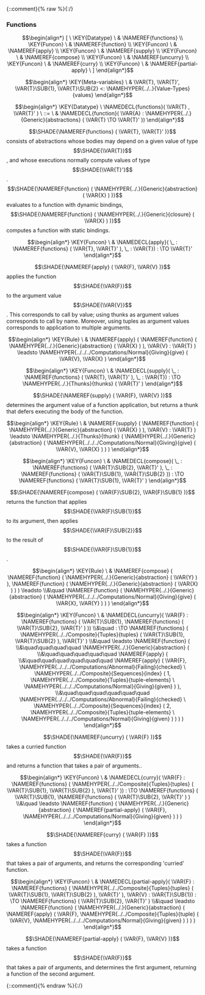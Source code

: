 {::comment}{% raw %}{:/}

### Functions
               


$$\begin{align*}
  [ \
  \KEY{Datatype} \ & \NAMEREF{functions} \\
  \KEY{Funcon} \ & \NAMEREF{function} \\
  \KEY{Funcon} \ & \NAMEREF{apply} \\
  \KEY{Funcon} \ & \NAMEREF{supply} \\
  \KEY{Funcon} \ & \NAMEREF{compose} \\
  \KEY{Funcon} \ & \NAMEREF{uncurry} \\
  \KEY{Funcon} \ & \NAMEREF{curry} \\
  \KEY{Funcon} \ & \NAMEREF{partial-apply}
  \ ]
\end{align*}$$

$$\begin{align*}
  \KEY{Meta-variables} \
  & \VAR{T}, \VAR{T}', \VAR{T}\SUB{1}, \VAR{T}\SUB{2} <: \NAMEHYPER{../..}{Value-Types}{values}
\end{align*}$$

$$\begin{align*}
  \KEY{Datatype} \ 
  \NAMEDECL{functions}(
                     \VAR{T} , \VAR{T}' ) 
  \ ::= \ & \NAMEDECL{function}(
                               \VAR{A} : \NAMEHYPER{../.}{Generic}{abstractions}
                                         (  \VAR{T} \TO \VAR{T}' ))
\end{align*}$$


  $$\SHADE{\NAMEREF{functions}
           (  \VAR{T}, 
                  \VAR{T}' )}$$ consists of abstractions whose bodies may depend on
  a given value of type $$\SHADE{\VAR{T}}$$, and whose executions normally compute values 
  of type $$\SHADE{\VAR{T}'}$$.
  $$\SHADE{\NAMEREF{function}
           (  \NAMEHYPER{../.}{Generic}{abstraction}
                   (  \VAR{X} ) )}$$ evaluates to a function with dynamic bindings,
  $$\SHADE{\NAMEREF{function}
           (  \NAMEHYPER{../.}{Generic}{closure}
                   (  \VAR{X} ) )}$$ computes a function with static bindings.


$$\begin{align*}
  \KEY{Funcon} \
  & \NAMEDECL{apply}(
                       \_ : \NAMEREF{functions}
                                 (  \VAR{T}, 
                                        \VAR{T}' ), \_ : \VAR{T}) 
    :  \TO \VAR{T}' 
\end{align*}$$


  $$\SHADE{\NAMEREF{apply}
           (  \VAR{F}, 
                  \VAR{V} )}$$ applies the function $$\SHADE{\VAR{F}}$$ to the argument value $$\SHADE{\VAR{V}}$$.
  This corresponds to call by value; using thunks as argument values
  corresponds to call by name. Moreover, using tuples as argument values 
  corresponds to application to multiple arguments.


$$\begin{align*}
  \KEY{Rule} \
    & \NAMEREF{apply}
        (  \NAMEREF{function}
                (  \NAMEHYPER{../.}{Generic}{abstraction}
                        (  \VAR{X} ) ), 
               \VAR{V} : \VAR{T} ) \leadsto 
        \NAMEHYPER{../../../Computations/Normal}{Giving}{give}
          (  \VAR{V}, 
                 \VAR{X} )
\end{align*}$$

$$\begin{align*}
  \KEY{Funcon} \
  & \NAMEDECL{supply}(
                       \_ : \NAMEREF{functions}
                                 (  \VAR{T}, 
                                        \VAR{T}' ), \_ : \VAR{T}) 
    :  \TO \NAMEHYPER{../.}{Thunks}{thunks}
                     (  \VAR{T}' ) 
\end{align*}$$


  $$\SHADE{\NAMEREF{supply}
           (  \VAR{F}, 
                  \VAR{V} )}$$ determines the argument value of a function application,
  but returns a thunk that defers executing the body of the function.


$$\begin{align*}
  \KEY{Rule} \
    & \NAMEREF{supply}
        (  \NAMEREF{function}
                (  \NAMEHYPER{../.}{Generic}{abstraction}
                        (  \VAR{X} ) ), 
               \VAR{V} : \VAR{T} ) \leadsto 
        \NAMEHYPER{../.}{Thunks}{thunk}
          (  \NAMEHYPER{../.}{Generic}{abstraction}
                  (  \NAMEHYPER{../../../Computations/Normal}{Giving}{give}
                          (  \VAR{V}, 
                                 \VAR{X} ) ) )
\end{align*}$$

$$\begin{align*}
  \KEY{Funcon} \
  & \NAMEDECL{compose}(
                       \_ : \NAMEREF{functions}
                                 (  \VAR{T}\SUB{2}, 
                                        \VAR{T}' ), \_ : \NAMEREF{functions}
                                 (  \VAR{T}\SUB{1}, 
                                        \VAR{T}\SUB{2} )) 
    :  \TO \NAMEREF{functions}
                     (  \VAR{T}\SUB{1}, 
                            \VAR{T}' ) 
\end{align*}$$


  $$\SHADE{\NAMEREF{compose}
           (  \VAR{F}\SUB{2}, 
                  \VAR{F}\SUB{1} )}$$ returns the function that applies $$\SHADE{\VAR{F}\SUB{1}}$$ to its argument,
  then applies $$\SHADE{\VAR{F}\SUB{2}}$$ to the result of $$\SHADE{\VAR{F}\SUB{1}}$$.


$$\begin{align*}
  \KEY{Rule} \
    & \NAMEREF{compose}
        (  \NAMEREF{function}
                (  \NAMEHYPER{../.}{Generic}{abstraction}
                        (  \VAR{Y} ) ), 
               \NAMEREF{function}
                (  \NAMEHYPER{../.}{Generic}{abstraction}
                        (  \VAR{X} ) ) ) \leadsto \\&\quad
        \NAMEREF{function}
          (  \NAMEHYPER{../.}{Generic}{abstraction}
                  (  \NAMEHYPER{../../../Computations/Normal}{Giving}{give}
                          (  \VAR{X}, 
                                 \VAR{Y} ) ) )
\end{align*}$$

$$\begin{align*}
  \KEY{Funcon} \
  & \NAMEDECL{uncurry}(
                       \VAR{F} : \NAMEREF{functions}
                                 (  \VAR{T}\SUB{1}, 
                                        \NAMEREF{functions}
                                         (  \VAR{T}\SUB{2}, 
                                                \VAR{T}' ) )) \\&\quad
    :  \TO \NAMEREF{functions}
                     (  \NAMEHYPER{../../Composite}{Tuples}{tuples}
                             (  \VAR{T}\SUB{1}, 
                                    \VAR{T}\SUB{2} ), 
                            \VAR{T}' ) \\&\quad
    \leadsto \NAMEREF{function}
               ( \\&\quad\quad\quad\quad \NAMEHYPER{../.}{Generic}{abstraction}
                       ( \\&\quad\quad\quad\quad\quad \NAMEREF{apply}
                               ( \\&\quad\quad\quad\quad\quad\quad \NAMEREF{apply}
                                       (  \VAR{F}, 
                                              \NAMEHYPER{../../../Computations/Abnormal}{Failing}{checked} \ 
                                               \NAMEHYPER{../../Composite}{Sequences}{index}
                                                 (  1, 
                                                        \NAMEHYPER{../../Composite}{Tuples}{tuple-elements} \ 
                                                         \NAMEHYPER{../../../Computations/Normal}{Giving}{given} ) ), \\&\quad\quad\quad\quad\quad\quad
                                      \NAMEHYPER{../../../Computations/Abnormal}{Failing}{checked} \ 
                                       \NAMEHYPER{../../Composite}{Sequences}{index}
                                         (  2, 
                                                \NAMEHYPER{../../Composite}{Tuples}{tuple-elements} \ 
                                                 \NAMEHYPER{../../../Computations/Normal}{Giving}{given} ) ) ) )
\end{align*}$$


  $$\SHADE{\NAMEREF{uncurry}
           (  \VAR{F} )}$$ takes a curried function $$\SHADE{\VAR{F}}$$ and returns a function that takes
  a pair of arguments..


$$\begin{align*}
  \KEY{Funcon} \
  & \NAMEDECL{curry}(
                       \VAR{F} : \NAMEREF{functions}
                                 (  \NAMEHYPER{../../Composite}{Tuples}{tuples}
                                         (  \VAR{T}\SUB{1}, 
                                                \VAR{T}\SUB{2} ), 
                                        \VAR{T}' )) 
    :  \TO \NAMEREF{functions}
                     (  \VAR{T}\SUB{1}, 
                            \NAMEREF{functions}
                             (  \VAR{T}\SUB{2}, 
                                    \VAR{T}' ) ) \\&\quad
    \leadsto \NAMEREF{function}
               (  \NAMEHYPER{../.}{Generic}{abstraction}
                       (  \NAMEREF{partial-apply}
                               (  \VAR{F}, 
                                      \NAMEHYPER{../../../Computations/Normal}{Giving}{given} ) ) )
\end{align*}$$


  $$\SHADE{\NAMEREF{curry}
           (  \VAR{F} )}$$ takes a function $$\SHADE{\VAR{F}}$$ that takes a pair of arguments, and returns
  the corresponding 'curried' function.


$$\begin{align*}
  \KEY{Funcon} \
  & \NAMEDECL{partial-apply}(
                       \VAR{F} : \NAMEREF{functions}
                                 (  \NAMEHYPER{../../Composite}{Tuples}{tuples}
                                         (  \VAR{T}\SUB{1}, 
                                                \VAR{T}\SUB{2} ), 
                                        \VAR{T}' ), \VAR{V} : \VAR{T}\SUB{1}) 
    :  \TO \NAMEREF{functions}
                     (  \VAR{T}\SUB{2}, 
                            \VAR{T}' ) \\&\quad
    \leadsto \NAMEREF{function}
               (  \NAMEHYPER{../.}{Generic}{abstraction}
                       (  \NAMEREF{apply}
                               (  \VAR{F}, 
                                      \NAMEHYPER{../../Composite}{Tuples}{tuple}
                                       (  \VAR{V}, 
                                              \NAMEHYPER{../../../Computations/Normal}{Giving}{given} ) ) ) )
\end{align*}$$


  $$\SHADE{\NAMEREF{partial-apply}
           (  \VAR{F}, 
                  \VAR{V} )}$$ takes a function $$\SHADE{\VAR{F}}$$ that takes a pair of arguments, 
  and determines the first argument, returning a function of the second 
  argument.



[Funcons-beta]: /CBS-beta/math/Funcons-beta
  "FUNCONS-BETA"
[Unstable-Funcons-beta]: /CBS-beta/math/Unstable-Funcons-beta
  "UNSTABLE-FUNCONS-BETA"
[Languages-beta]: /CBS-beta/math/Languages-beta
  "LANGUAGES-BETA"
[Unstable-Languages-beta]: /CBS-beta/math/Unstable-Languages-beta
  "UNSTABLE-LANGUAGES-BETA"
[CBS-beta]: /CBS-beta
  "CBS-BETA"
[Functions.cbs]: https://github.com/plancomps/CBS-beta/blob/master/Funcons-beta/Values/Abstraction/Functions/Functions.cbs
  "CBS SOURCE FILE ON GITHUB"
[PLAIN]: /CBS-beta/docs/Funcons-beta/Values/Abstraction/Functions
  "CBS SOURCE WEB PAGE"
 [PRETTY]: /CBS-beta/math/Funcons-beta/Values/Abstraction/Functions
  "CBS-KATEX WEB PAGE"
[PDF]: /CBS-beta/math/Funcons-beta/Values/Abstraction/Functions/Functions.pdf
  "CBS-LATEX PDF FILE"
[PLanCompS Project]: https://plancomps.github.io
  "PROGRAMMING LANGUAGE COMPONENTS AND SPECIFICATIONS PROJECT HOME PAGE"
{::comment}{% endraw %}{:/}
